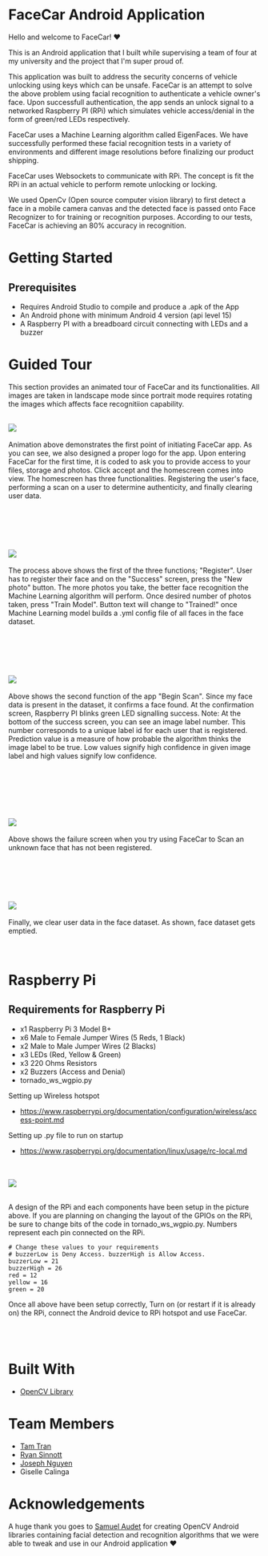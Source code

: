 <h1><strong>FaceCar Android Application</strong></h1>

Hello and welcome to FaceCar! :heart:

This is an Android application that I built while supervising a team of four at my university and the project that I'm super
proud of. 

This application was built to address the security concerns of vehicle unlocking using keys which can be unsafe. 
FaceCar is an attempt to solve the above problem using facial recognition to authenticate a vehicle owner's face. 
Upon successfull authentication, the app sends an unlock signal to a networked Raspberry PI (RPi) which simulates vehicle
access/denial in the form of green/red LEDs respectively. 

FaceCar uses a Machine Learning algorithm called EigenFaces. We have successfully performed these facial recognition tests
in a variety of environments and different image resolutions before finalizing our product shipping. 

FaceCar uses Websockets to communicate with RPi. The concept is fit the RPi in an actual vehicle to perform remote unlocking or
locking. 

We used OpenCv (Open source computer vision library) to first detect a face in a mobile camera canvas and the detected face 
is passed onto Face Recognizer to for training or recognition purposes. According to our tests, FaceCar is achieving an 
80% accuracy in recognition. 


<h1><strong>Getting Started</strong></h1>

<h2><strong>Prerequisites</strong></h2>

- Requires Android Studio to compile and produce a .apk of the App
- An Android phone with minimum Android 4 version (api level 15)
- A Raspberry PI with a breadboard circuit connecting with LEDs and a buzzer


<h1><strong>Guided Tour</strong></h1>

This section provides an animated tour of FaceCar and its functionalities. All images are taken in landscape mode since portrait
mode requires rotating the images which affects face recognitiion capability. 
<br><br>

![](https://github.com/waleeedahmed/Android_FaceCar/blob/master/app/fc1.gif)
<br><br>
Animation above demonstrates the first point of initiating FaceCar app. As you can see, we also designed a proper logo 
for the app. Upon entering FaceCar for the first time, it is coded to ask you to provide access to your files, storage and 
photos. Click accept and the homescreen comes into view. 
The homescreen has three functionalities. Registering the user's face, performing a scan on a user to determine authenticity, and
finally clearing user data. 
<br><br><br><br><br><br> 


![](https://github.com/waleeedahmed/Android_FaceCar/blob/master/app/fc2.gif)
<br><br>
The process above shows the first of the three functions; "Register". User has to register their face and on the "Success" screen,
press the "New photo" button. The more photos you take, the better face recognition the Machine Learning algorithm will perform.
Once desired number of photos taken, press "Train Model". Button text will change to "Trained!" once Machine Learning model builds
a .yml config file of all faces in the face dataset.
<br><br><br><br><br><br>


![](https://github.com/waleeedahmed/Android_FaceCar/blob/master/app/fc3.gif)
<br><br>
Above shows the second function  of the app "Begin Scan". Since my face data is present in the dataset, it confirms a face found. 
At the confirmation screen, Raspberry PI blinks green LED signalling success. 
Note: At the bottom of the success screen, you can see an image label number. This number corresponds to a unique label id for each
user that is registered. Prediction value is a measure of how probable the algorithm thinks the image label to be true. Low values
signify high confidence in given image label and high values signify low confidence.    
<br><br><br><br><br><br>


![](https://github.com/waleeedahmed/Android_FaceCar/blob/master/app/fc4.1.gif)
<br><br>
Above shows the failure screen when you try using FaceCar to Scan an unknown face that has not been registered. 
<br><br><br><br><br><br>


![](https://github.com/waleeedahmed/Android_FaceCar/blob/master/app/fc5.gif)
<br><br>
Finally, we clear user data in the face dataset. As shown, face dataset gets emptied.
<br><br><br>


<h1><strong>Raspberry Pi</strong></h1>
  
  <h2><strong>Requirements for Raspberry Pi</strong></h2>
  
- x1 Raspberry Pi 3 Model B+
- x6 Male to Female Jumper Wires (5 Reds, 1 Black)
- x2 Male to Male Jumper Wires (2 Blacks)
- x3 LEDs (Red, Yellow & Green)
- x3 220 Ohms Resistors
- x2 Buzzers (Access and Denial)
- tornado_ws_wgpio.py

Setting up Wireless hotspot
-	https://www.raspberrypi.org/documentation/configuration/wireless/access-point.md

Setting up .py file to run on startup
-	https://www.raspberrypi.org/documentation/linux/usage/rc-local.md
<br><br><br>

![](https://github.com/mtamtran/Android_FaceCar/blob/master/app/RPI.png)

<br>
A design of the RPi and each components have been setup in the picture above.
If you are planning on changing the layout of the GPIOs on the RPi, be sure to change bits of the code in tornado_ws_wgpio.py. Numbers represent each pin connected on the RPi.

```
# Change these values to your requirements
# buzzerLow is Deny Access. buzzerHigh is Allow Access.
buzzerLow = 21
buzzerHigh = 26
red = 12
yellow = 16
green = 20
```

Once all above have been setup correctly, Turn on (or restart if it is already on) the RPi, connect the Android device to RPi hotspot and use FaceCar.




<br><br>

<h1><strong>Built With</strong></h1>

- <a href = "https://opencv.org/">OpenCV Library</a>

<h1><strong>Team Members</strong></h1>

- <a href = "https://github.com/mtamtran">Tam Tran</a>
- <a href = "https://github.com/ryansinnott1991">Ryan Sinnott</a>
- <a href = "https://www.linkedin.com/in/joseph-nguyen-tran-594a80174/">Joseph Nguyen</a>
- Giselle Calinga


<h1><strong>Acknowledgements</strong></h1>

A huge thank you goes to <a href = "https://github.com/saudet">Samuel Audet</a> for creating OpenCV Android libraries containing
facial detection and recognition algorithms that we were able to tweak and use in our Android application :heart: 







